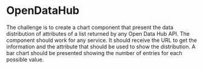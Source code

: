 # OpenDataHub
The challenge is to create a chart component that present the data distribution of attributes of a list returned by any Open Data Hub API. The component should work for any service. It should receive the URL to get the information and the attribute that should be used to show the distribution. A bar chart should be presented showing the number of entries for each possible value.
